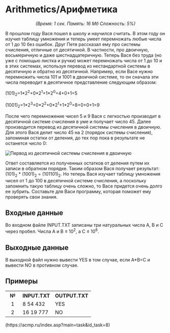 <h1>Arithmetics/Арифметика</h1>
<center><i>(Время: 1&nbsp;сек. Память: 16 Мб&nbsp;Сложность: 5%)</i></center>
<!–– google_ad_section_start ––>
<p class=text>
В прошлом году Вася пошел в школу и научился считать. В этом году он изучил таблицу умножения и теперь умеет перемножать любые числа от 1 до 10 без ошибок. Друг Петя рассказал ему про системы счисления, отличные от десятичной. В частности, про двоичную, восьмеричную и даже шестнадцатеричную. Теперь Вася без труда (но уже с помощью листка и ручки) может перемножать числа от 1 до 10 и в этих системах, используя перевод из нестандартной системы в десятичную и обратно из десятичной. Например, если Васе нужно перемножить числа 101 и 1001 в двоичной системе, то он сначала эти числа переводит в десятичное представление следующим образом:
</p>
<p class=text>(101)<sub>2</sub>=1*2<sup>2</sup>+0*2<sup>1</sup>+1*2<sup>0</sup>=4+0+1=5</p>
<p class=text>(1001)<sub>2</sub>=1*2<sup>3</sup>+0*2<sup>2</sup>+0*2<sup>1</sup>+1*2<sup>0</sup>=8+0+0+1=9</p>
<p class=text>
После чего перемножение чисел 5 и 9 Вася с легкостью производит в десятичной системе счисления в уме и получает число 45. Далее производится перевод из десятичной системы счисления в двоичную. Для этого Вася делит число 45 на 2 (порядок системы счисления), запоминая остатки от деления, до тех пор пока в результате не останется число 0:
</p>
<img src=/asp/article/image.asp?id=145 alt="Первод из десятичной системы счисления в двоичную">
<p class=text>
Ответ составляется из полученных остатков от деления путем их записи в обратном порядке. Таким образом Вася получает результат: (101)<sub>2</sub> * (1001)<sub>2</sub> = (101101)<sub>2</sub>. Но теперь Вася изучает таблицу умножения чисел от 1 до 100 в десятичной системе счисления, а поскольку запомнить такую таблицу очень сложно, то Васе придется очень долго ее зубрить. Составьте для Васи программу, которая поможет ему проверять свои знания.
</p>

<h2>Входные данные</h2>

<p class=text>
Во входном файле INPUT.TXT записаны три натуральных числа A, B и C через пробел. Числа A и B &le; 10<sup>2</sup>, а C &le; 10<sup>6</sup>.
</p>

<h2>Выходные данные</h2>

<p class=text>
В выходной файл нужно вывести YES в том случае, если A*B=C и вывести NO в противном случае.
</p>

<h2>Примеры</h2>

<table class=main cellpadding=2 cellspacing=1>
<tr><th width=30>№</th><th>INPUT.TXT</th><th>OUTPUT.TXT</th></tr>
<tr class=white2><td align=center>1</td><td>8 54 432</td><td>YES</td></tr>
<tr class=white2><td align=center>2</td><td>16 19 777</td><td>NO</td></tr>
</table>
(https://acmp.ru/index.asp?main=task&id_task=8)
<!–– google_ad_section_end ––>